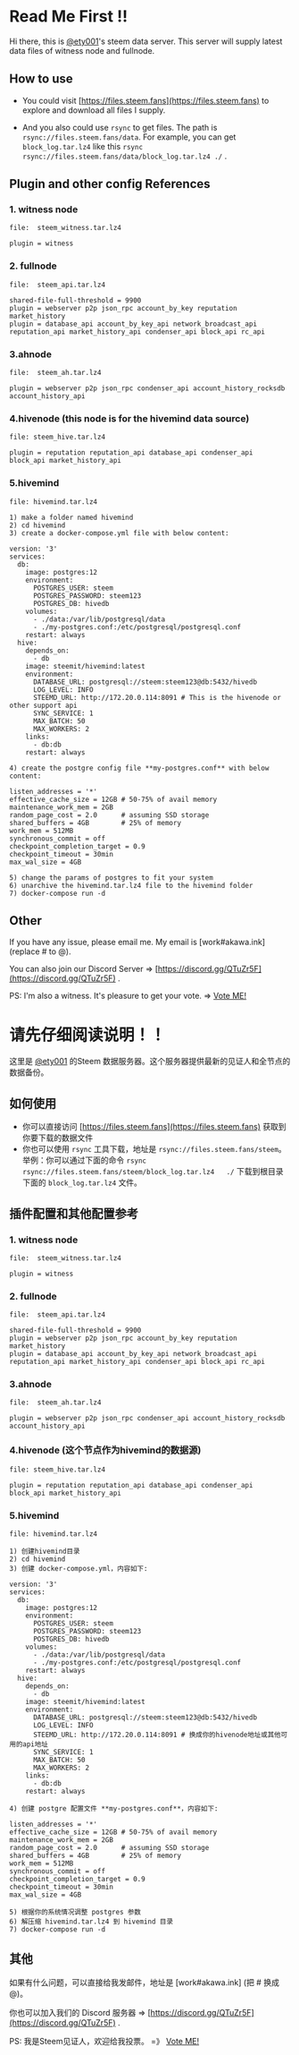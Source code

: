 # Read Me First !!

Hi there, this is [@ety001](https://steemit.com/@ety001)'s steem data server. This server will supply latest data files of witness node and fullnode.

## How to use

* You could visit [https://files.steem.fans](https://files.steem.fans) to explore and download all files I supply.

* And you also could use `rsync` to get files. The path is `rsync://files.steem.fans/data`. For example, you can get `block_log.tar.lz4` like this `rsync rsync://files.steem.fans/data/block_log.tar.lz4 ./` .

## Plugin and other config References

### 1. witness node
```
file:  steem_witness.tar.lz4

plugin = witness
```

### 2. fullnode
```
file:  steem_api.tar.lz4

shared-file-full-threshold = 9900
plugin = webserver p2p json_rpc account_by_key reputation market_history
plugin = database_api account_by_key_api network_broadcast_api reputation_api market_history_api condenser_api block_api rc_api
```

### 3.ahnode
```
file:  steem_ah.tar.lz4

plugin = webserver p2p json_rpc condenser_api account_history_rocksdb account_history_api
```

### 4.hivenode (this node is for the hivemind data source)
```
file: steem_hive.tar.lz4

plugin = reputation reputation_api database_api condenser_api block_api market_history_api
```

### 5.hivemind
```
file: hivemind.tar.lz4

1) make a folder named hivemind
2) cd hivemind
3) create a docker-compose.yml file with below content:

version: '3'
services:
  db:
    image: postgres:12
    environment:
      POSTGRES_USER: steem
      POSTGRES_PASSWORD: steem123
      POSTGRES_DB: hivedb
    volumes:
      - ./data:/var/lib/postgresql/data
      - ./my-postgres.conf:/etc/postgresql/postgresql.conf
    restart: always
  hive:
    depends_on:
      - db
    image: steemit/hivemind:latest
    environment:
      DATABASE_URL: postgresql://steem:steem123@db:5432/hivedb
      LOG_LEVEL: INFO
      STEEMD_URL: http://172.20.0.114:8091 # This is the hivenode or other support api
      SYNC_SERVICE: 1
      MAX_BATCH: 50
      MAX_WORKERS: 2
    links:
      - db:db
    restart: always

4) create the postgre config file **my-postgres.conf** with below content:

listen_addresses = '*'
effective_cache_size = 12GB # 50-75% of avail memory
maintenance_work_mem = 2GB
random_page_cost = 2.0      # assuming SSD storage
shared_buffers = 4GB        # 25% of memory
work_mem = 512MB
synchronous_commit = off
checkpoint_completion_target = 0.9
checkpoint_timeout = 30min
max_wal_size = 4GB

5) change the params of postgres to fit your system
6) unarchive the hivemind.tar.lz4 file to the hivemind folder
7) docker-compose run -d
```

## Other

If you have any issue, please email me. My email is [work#akawa.ink] (replace # to @).

You can also join our Discord Server => [https://discord.gg/QTuZr5F](https://discord.gg/QTuZr5F) .

PS: I'm also a witness. It's pleasure to get your vote. => [Vote ME!](https://auth.steem.fans/sign/account_witness_vote?approve=1&witness=ety001)



# 请先仔细阅读说明！！

这里是 [@ety001](https://steemit.com/@ety001) 的Steem 数据服务器。这个服务器提供最新的见证人和全节点的数据备份。

## 如何使用

* 你可以直接访问 [https://files.steem.fans](https://files.steem.fans) 获取到你要下载的数据文件
* 你也可以使用 `rsync` 工具下载，地址是 `rsync://files.steem.fans/steem`。举例：你可以通过下面的命令 `rsync   rsync://files.steem.fans/steem/block_log.tar.lz4   ./` 下载到根目录下面的 `block_log.tar.lz4` 文件。

## 插件配置和其他配置参考

### 1. witness node
```
file:  steem_witness.tar.lz4

plugin = witness
```

### 2. fullnode
```
file:  steem_api.tar.lz4

shared-file-full-threshold = 9900
plugin = webserver p2p json_rpc account_by_key reputation market_history
plugin = database_api account_by_key_api network_broadcast_api reputation_api market_history_api condenser_api block_api rc_api
```

### 3.ahnode
```
file:  steem_ah.tar.lz4

plugin = webserver p2p json_rpc condenser_api account_history_rocksdb account_history_api
```

### 4.hivenode (这个节点作为hivemind的数据源)
```
file: steem_hive.tar.lz4

plugin = reputation reputation_api database_api condenser_api block_api market_history_api
```

### 5.hivemind
```
file: hivemind.tar.lz4

1) 创建hivemind目录
2) cd hivemind
3) 创建 docker-compose.yml，内容如下:

version: '3'
services:
  db:
    image: postgres:12
    environment:
      POSTGRES_USER: steem
      POSTGRES_PASSWORD: steem123
      POSTGRES_DB: hivedb
    volumes:
      - ./data:/var/lib/postgresql/data
      - ./my-postgres.conf:/etc/postgresql/postgresql.conf
    restart: always
  hive:
    depends_on:
      - db
    image: steemit/hivemind:latest
    environment:
      DATABASE_URL: postgresql://steem:steem123@db:5432/hivedb
      LOG_LEVEL: INFO
      STEEMD_URL: http://172.20.0.114:8091 # 换成你的hivenode地址或其他可用的api地址
      SYNC_SERVICE: 1
      MAX_BATCH: 50
      MAX_WORKERS: 2
    links:
      - db:db
    restart: always

4) 创建 postgre 配置文件 **my-postgres.conf**，内容如下:

listen_addresses = '*'
effective_cache_size = 12GB # 50-75% of avail memory
maintenance_work_mem = 2GB
random_page_cost = 2.0      # assuming SSD storage
shared_buffers = 4GB        # 25% of memory
work_mem = 512MB
synchronous_commit = off
checkpoint_completion_target = 0.9
checkpoint_timeout = 30min
max_wal_size = 4GB

5) 根据你的系统情况调整 postgres 参数
6) 解压缩 hivemind.tar.lz4 到 hivemind 目录
7) docker-compose run -d
```

## 其他

如果有什么问题，可以直接给我发邮件，地址是 [work#akawa.ink] (把 # 换成 @)。

你也可以加入我们的 Discord 服务器 => [https://discord.gg/QTuZr5F](https://discord.gg/QTuZr5F) .

PS: 我是Steem见证人，欢迎给我投票。 =》 [Vote ME!](https://auth.steem.fans/sign/account_witness_vote?approve=1&witness=ety001)
